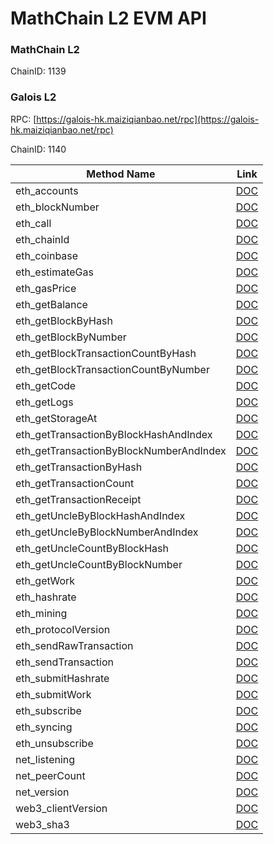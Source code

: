 # MathChain L2 EVM API

### MathChain L2

ChainID: 1139

### Galois L2

RPC: [https://galois-hk.maiziqianbao.net/rpc](https://galois-hk.maiziqianbao.net/rpc)

ChainID: 1140

| Method Name| Link|
|---|---|
| eth_accounts | [DOC](https://eth.wiki/json-rpc/API#eth_accounts)
| eth_blockNumber | [DOC](https://eth.wiki/json-rpc/API#eth_blockNumber)
| eth_call | [DOC](https://eth.wiki/json-rpc/API#eth_call)
| eth_chainId | [DOC](https://eth.wiki/json-rpc/API#eth_chainId)
| eth_coinbase | [DOC](https://eth.wiki/json-rpc/API#eth_coinbase)
| eth_estimateGas | [DOC](https://eth.wiki/json-rpc/API#eth_estimateGas)
| eth_gasPrice | [DOC](https://eth.wiki/json-rpc/API#eth_gasPrice)
| eth_getBalance | [DOC](https://eth.wiki/json-rpc/API#eth_getBalance)
| eth_getBlockByHash | [DOC](https://eth.wiki/json-rpc/API#eth_getBlockByHash)
| eth_getBlockByNumber | [DOC](https://eth.wiki/json-rpc/API#eth_getBlockByNumber)
| eth_getBlockTransactionCountByHash | [DOC](https://eth.wiki/json-rpc/API#eth_getBlockTransactionCountByHash)
| eth_getBlockTransactionCountByNumber | [DOC](https://eth.wiki/json-rpc/API#eth_getBlockTransactionCountByNumber)
| eth_getCode | [DOC](https://eth.wiki/json-rpc/API#eth_getCode)
| eth_getLogs | [DOC](https://eth.wiki/json-rpc/API#eth_getLogs)
| eth_getStorageAt | [DOC](https://eth.wiki/json-rpc/API#eth_getStorageAt)
| eth_getTransactionByBlockHashAndIndex | [DOC](https://eth.wiki/json-rpc/API#eth_getTransactionByBlockHashAndIndex)
| eth_getTransactionByBlockNumberAndIndex | [DOC](https://eth.wiki/json-rpc/API#eth_getTransactionByBlockNumberAndIndex)
| eth_getTransactionByHash | [DOC](https://eth.wiki/json-rpc/API#eth_getTransactionByHash)
| eth_getTransactionCount | [DOC](https://eth.wiki/json-rpc/API#eth_getTransactionCount)
| eth_getTransactionReceipt | [DOC](https://eth.wiki/json-rpc/API#eth_getTransactionReceipt)
| eth_getUncleByBlockHashAndIndex | [DOC](https://eth.wiki/json-rpc/API#eth_getUncleByBlockHashAndIndex)
| eth_getUncleByBlockNumberAndIndex | [DOC](https://eth.wiki/json-rpc/API#eth_getUncleByBlockNumberAndIndex)
| eth_getUncleCountByBlockHash | [DOC](https://eth.wiki/json-rpc/API#eth_getUncleCountByBlockHash)
| eth_getUncleCountByBlockNumber | [DOC](https://eth.wiki/json-rpc/API#eth_getUncleCountByBlockNumber)
| eth_getWork | [DOC](https://eth.wiki/json-rpc/API#eth_getWork)
| eth_hashrate | [DOC](https://eth.wiki/json-rpc/API#eth_hashrate)
| eth_mining | [DOC](https://eth.wiki/json-rpc/API#eth_mining)
| eth_protocolVersion | [DOC](https://eth.wiki/json-rpc/API#eth_protocolVersion)
| eth_sendRawTransaction | [DOC](https://eth.wiki/json-rpc/API#eth_sendRawTransaction)
| eth_sendTransaction | [DOC](https://eth.wiki/json-rpc/API#eth_sendTransaction)
| eth_submitHashrate | [DOC](https://eth.wiki/json-rpc/API#eth_submitHashrate)
| eth_submitWork | [DOC](https://eth.wiki/json-rpc/API#eth_submitWork)
| eth_subscribe | [DOC](https://eth.wiki/json-rpc/API#eth_subscribe)
| eth_syncing | [DOC](https://eth.wiki/json-rpc/API#eth_syncing)
| eth_unsubscribe | [DOC](https://eth.wiki/json-rpc/API#eth_unsubscribe)
| net_listening | [DOC](https://eth.wiki/json-rpc/API#net_listening)
| net_peerCount | [DOC](https://eth.wiki/json-rpc/API#net_peerCount)
| net_version | [DOC](https://eth.wiki/json-rpc/API#net_version)
| web3_clientVersion | [DOC](https://eth.wiki/json-rpc/API#web3_clientVersion)
| web3_sha3 | [DOC](https://eth.wiki/json-rpc/API#web3_sha3)
